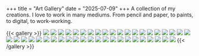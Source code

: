 +++
title = "Art Gallery"
date = "2025-07-09"
+++
A collection of my creations. I love to work in many mediums. From pencil and paper, to paints, to digital, to work-working.

{{< gallery >}}
  <img src="gallery/01.jpg" class="grid-w50 md:grid-w33 xl:grid-w25" />
  <img src="gallery/02.jpg" class="grid-w50 md:grid-w33 xl:grid-w25" />
  <img src="gallery/03.jpg" class="grid-w50 md:grid-w33 xl:grid-w25" />
  <img src="gallery/04.jpg" class="grid-w50 md:grid-w33 xl:grid-w25" />
  <img src="gallery/05.jpg" class="grid-w50 md:grid-w33 xl:grid-w25" />
  <img src="gallery/06.jpg" class="grid-w50 md:grid-w33 xl:grid-w25" />
  <img src="gallery/07.jpg" class="grid-w50 md:grid-w33 xl:grid-w25" />
  <img src="gallery/08.jpg" class="grid-w50 md:grid-w33 xl:grid-w25" />
  <img src="gallery/09.jpg" class="grid-w50 md:grid-w33 xl:grid-w25" />
  <img src="gallery/010.jpg" class="grid-w50 md:grid-w33 xl:grid-w25" />
  <img src="gallery/011.jpg" class="grid-w50 md:grid-w33 xl:grid-w25" />
  <img src="gallery/012.jpg" class="grid-w50 md:grid-w33 xl:grid-w25" />
  <img src="gallery/013.jpg" class="grid-w50 md:grid-w33 xl:grid-w25" />
  <img src="gallery/014.jpg" class="grid-w50 md:grid-w33 xl:grid-w25" />
  <img src="gallery/015.jpg" class="grid-w50 md:grid-w33 xl:grid-w25" />
  <img src="gallery/016.jpg" class="grid-w50 md:grid-w33 xl:grid-w25" />
  <img src="gallery/017.jpg" class="grid-w50 md:grid-w33 xl:grid-w25" />
  <img src="gallery/018.jpg" class="grid-w50 md:grid-w33 xl:grid-w25" />
  <img src="gallery/019.jpg" class="grid-w50 md:grid-w33 xl:grid-w25" />
  <img src="gallery/020.jpg" class="grid-w50 md:grid-w33 xl:grid-w25" />
  <img src="gallery/021.jpg" class="grid-w50 md:grid-w33 xl:grid-w25" />
  <img src="gallery/022.jpg" class="grid-w50 md:grid-w33 xl:grid-w25" />
  <img src="gallery/023.jpg" class="grid-w50 md:grid-w33 xl:grid-w25" />
  <img src="gallery/024.jpg" class="grid-w50 md:grid-w33 xl:grid-w25" />
  <img src="gallery/025.jpg" class="grid-w50 md:grid-w33 xl:grid-w25" />
  <img src="gallery/026.jpg" class="grid-w50 md:grid-w33 xl:grid-w25" />
  <img src="gallery/027.jpg" class="grid-w50 md:grid-w33 xl:grid-w25" />
  <img src="gallery/028.jpg" class="grid-w50 md:grid-w33 xl:grid-w25" />
  <img src="gallery/029.jpg" class="grid-w50 md:grid-w33 xl:grid-w25" />
  <img src="gallery/030.jpg" class="grid-w50 md:grid-w33 xl:grid-w25" />
  <img src="gallery/031.jpg" class="grid-w50 md:grid-w33 xl:grid-w25" />
  <img src="gallery/032.jpg" class="grid-w50 md:grid-w33 xl:grid-w25" />
  <img src="gallery/033.jpg" class="grid-w50 md:grid-w33 xl:grid-w25" />
  <img src="gallery/034.jpg" class="grid-w50 md:grid-w33 xl:grid-w25" />
  <img src="gallery/035.jpg" class="grid-w50 md:grid-w33 xl:grid-w25" />
  <img src="gallery/036.jpg" class="grid-w50 md:grid-w33 xl:grid-w25" />
  <img src="gallery/037.jpg" class="grid-w50 md:grid-w33 xl:grid-w25" />
  <img src="gallery/038.jpg" class="grid-w50 md:grid-w33 xl:grid-w25" />
  <img src="gallery/039.jpg" class="grid-w50 md:grid-w33 xl:grid-w25" />
  <img src="gallery/040.jpg" class="grid-w50 md:grid-w33 xl:grid-w25" />
  <img src="gallery/041.jpg" class="grid-w50 md:grid-w33 xl:grid-w25" />
  <img src="gallery/042.jpg" class="grid-w50 md:grid-w33 xl:grid-w25" />
  <img src="gallery/043.jpg" class="grid-w50 md:grid-w33 xl:grid-w25" />
{{< /gallery >}}